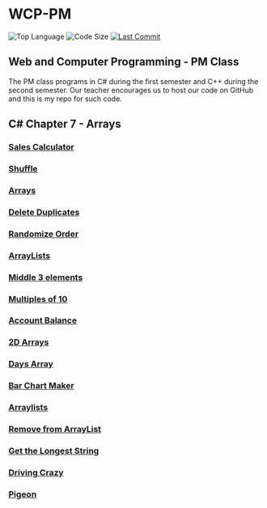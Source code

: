 # WCP-PM

![Top Language](https://img.shields.io/github/languages/top/doccodes/wcp-pm.svg?style=flat)
![Code Size](https://img.shields.io/github/languages/code-size/doccodes/wcp-pm.svg?style=flat)
[![Last Commit](https://img.shields.io/github/last-commit/doccodes/wcp-pm.svg?style=flat)](https://github.com/doccodes/wcp-pm/commit/master)

## Web and Computer Programming - PM Class
The PM class programs in C# during the first semester and C++ during the second semester. Our teacher encourages us to host our code on GitHub and this is my repo for such code.

## C# Chapter 7 - Arrays
### [Sales Calculator](MonthlySales)
### [Shuffle](ShuffleCards)
### [Arrays](ArrayDemo)
### [Delete Duplicates](RemoveDuplicates)
### [Randomize Order](RandomSequence)
### [ArrayLists](ArrayFeatures)
### [Middle 3 elements](MidThree)
### [Multiples of 10](MultipleTen)
### [Account Balance](Balance)
### [2D Arrays](TwoDimensional)
### [Days Array](DayNumber)
### [Bar Chart Maker](BarChart)
### [Arraylists](ArrayLists)
### [Remove from ArrayList](ArrayListRemove)
### [Get the Longest String](LongestString)
### [Driving Crazy](DrivingCrazy)
### [Pigeon](Pigeon)
